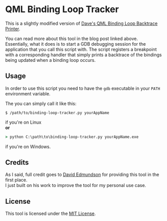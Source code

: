 # QML Binding Loop Tracker
This is a slightly modified version of [Dave's QML Binding Loop Backtrace Printer](https://blog.davidedmundson.co.uk/blog/daves-qml-binding-loop-backtrace-printer/).

You can read more about this tool in the blog post linked above.  
Essentially, what it does is to start a GDB debugging session for the application that you call this script with.
The script registers a breakpoint with a corresponding handler that simply prints a backtrace of the bindings being updated when a binding loop occurs.

## Usage
In order to use this script you need to have the `gdb` executable in your `PATH` environment variable.

The you can simply call it like this:
```console
$ /path/to/binding-loop-tracker.py yourAppName
```
if you're on Linux  
**or** 
```cmd
> python C:\path\to\binding-loop-tracker.py yourAppName.exe
```
if you're on Windows.


## Credits
As I said, full credit goes to [David Edmundson](https://blog.davidedmundson.co.uk/) for providing this tool in the first place.  
I just built on his work to improve the tool for my personal use case.

## License 
This tool is licensed under the [MIT License](#LICENSE).
